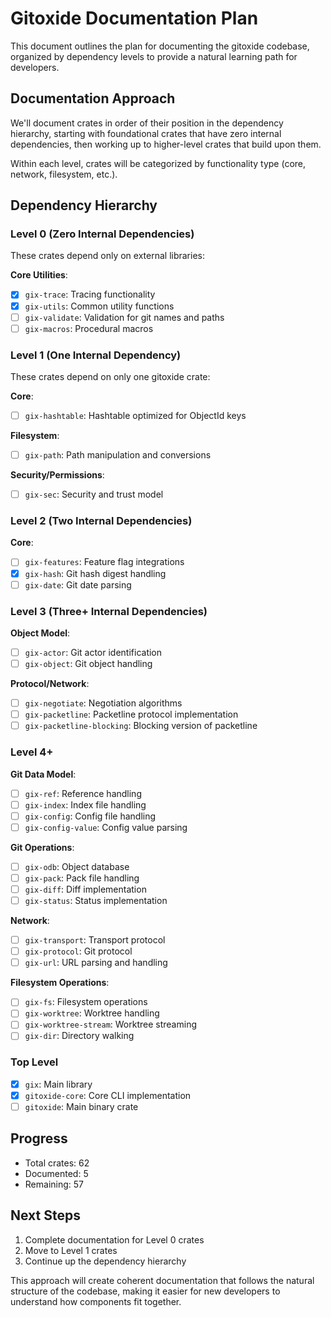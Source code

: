 # Gitoxide Documentation Plan

This document outlines the plan for documenting the gitoxide codebase, organized by dependency levels to provide a natural learning path for developers.

## Documentation Approach

We'll document crates in order of their position in the dependency hierarchy, starting with foundational crates that have zero internal dependencies, then working up to higher-level crates that build upon them.

Within each level, crates will be categorized by functionality type (core, network, filesystem, etc.).

## Dependency Hierarchy

### Level 0 (Zero Internal Dependencies)
These crates depend only on external libraries:

**Core Utilities**:
- [x] `gix-trace`: Tracing functionality
- [x] `gix-utils`: Common utility functions
- [ ] `gix-validate`: Validation for git names and paths
- [ ] `gix-macros`: Procedural macros

### Level 1 (One Internal Dependency)
These crates depend on only one gitoxide crate:

**Core**:
- [ ] `gix-hashtable`: Hashtable optimized for ObjectId keys

**Filesystem**:
- [ ] `gix-path`: Path manipulation and conversions

**Security/Permissions**:
- [ ] `gix-sec`: Security and trust model

### Level 2 (Two Internal Dependencies)

**Core**:
- [ ] `gix-features`: Feature flag integrations
- [x] `gix-hash`: Git hash digest handling
- [ ] `gix-date`: Git date parsing

### Level 3 (Three+ Internal Dependencies)

**Object Model**:
- [ ] `gix-actor`: Git actor identification
- [ ] `gix-object`: Git object handling

**Protocol/Network**:
- [ ] `gix-negotiate`: Negotiation algorithms
- [ ] `gix-packetline`: Packetline protocol implementation
- [ ] `gix-packetline-blocking`: Blocking version of packetline

### Level 4+

**Git Data Model**:
- [ ] `gix-ref`: Reference handling
- [ ] `gix-index`: Index file handling
- [ ] `gix-config`: Config file handling
- [ ] `gix-config-value`: Config value parsing

**Git Operations**:
- [ ] `gix-odb`: Object database
- [ ] `gix-pack`: Pack file handling
- [ ] `gix-diff`: Diff implementation
- [ ] `gix-status`: Status implementation

**Network**:
- [ ] `gix-transport`: Transport protocol
- [ ] `gix-protocol`: Git protocol 
- [ ] `gix-url`: URL parsing and handling

**Filesystem Operations**:
- [ ] `gix-fs`: Filesystem operations
- [ ] `gix-worktree`: Worktree handling
- [ ] `gix-worktree-stream`: Worktree streaming
- [ ] `gix-dir`: Directory walking

### Top Level
- [x] `gix`: Main library
- [x] `gitoxide-core`: Core CLI implementation 
- [ ] `gitoxide`: Main binary crate

## Progress

- Total crates: 62
- Documented: 5
- Remaining: 57

## Next Steps

1. Complete documentation for Level 0 crates
2. Move to Level 1 crates
3. Continue up the dependency hierarchy

This approach will create coherent documentation that follows the natural structure of the codebase, making it easier for new developers to understand how components fit together.